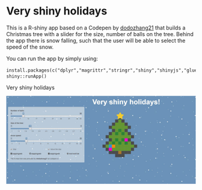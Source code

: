 # Very shiny holidays

This is a R-shiny app based on a Codepen by [dodozhang21](https://codepen.io/dodozhang21/pen/imIvg) that builds a
Christmas tree with a slider for the size, number of balls on the tree. Behind the app there is snow falling,
such that the user will be able to select the speed of the snow.

You can run the app by simply using:

```
install.packages(c("dplyr","magrittr","stringr","shiny","shinyjs","glue"))
shiny::runApp()
```

Very shiny holidays

![The app running](./images/app.jpg)